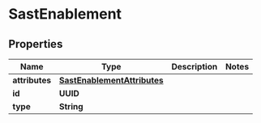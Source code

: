 

# SastEnablement


## Properties

| Name | Type | Description | Notes |
|------------ | ------------- | ------------- | -------------|
|**attributes** | [**SastEnablementAttributes**](SastEnablementAttributes.md) |  |  |
|**id** | **UUID** |  |  |
|**type** | **String** |  |  |



